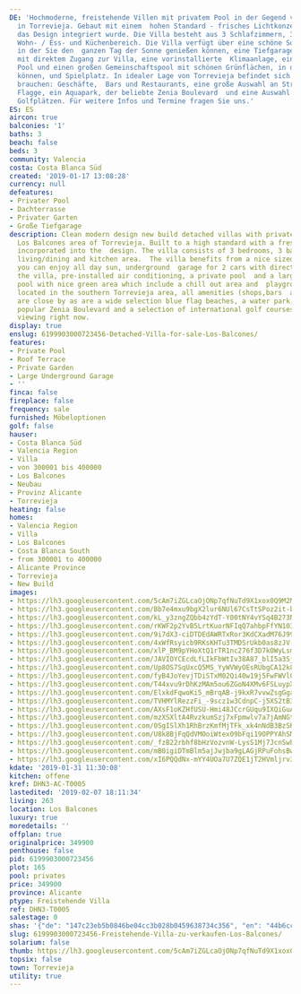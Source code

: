 ```yaml
---
DE: 'Hochmoderne, freistehende Villen mit privatem Pool in der Gegend von Los Balcones
  in Torrevieja. Gebaut mit einem  hohen Standard - frisches Lichtkonzept, das in
  das Design integriert wurde. Die Villa besteht aus 3 Schlafzimmern, 3  Bädern, offenem
  Wohn- / Ess- und Küchenbereich. Die Villa verfügt über eine schöne Sonnenterrasse,
  in der Sie den  ganzen Tag der Sonne genießen können, eine Tiefgarage für 2 Autos
  mit direktem Zugang zur Villa, eine vorinstallierte  Klimaanlage, einen eigenen
  Pool und einen großen Gemeinschaftspool mit schönen Grünflächen, in denen Sie  entspannen
  können, und Spielplatz. In idealer Lage von Torrevieja befindet sich alles was sie
  brauchen: Geschäfte,  Bars und Restaurants, eine große Auswahl an Stränden mit blauer
  Flagge, ein Aquapark, der beliebte Zenia Boulevard  und eine Auswahl an internationalen
  Golfplätzen. Für weitere Infos und Termine fragen Sie uns.'
ES: ES
aircon: true
balconies: '1'
baths: 3
beach: false
beds: 3
community: Valencia
costa: Costa Blanca Süd
created: '2019-01-17 13:08:28'
currency: null
defeatures:
- Privater Pool
- Dachterrasse
- Privater Garten
- Große Tiefgarage
description: Clean modern design new build detached villas with private pool in the
  Los Balcones area of Torrevieja. Built to a high standard with a fresh light approach
  incorporated into the  design. The villa consists of 3 bedrooms, 3 bathrooms, open
  living/dining and kitchen area.  The villa benefits from a nice sized solarium where
  you can enjoy all day sun, underground  garage for 2 cars with direct access to
  the villa, pre-installed air conditioning, a private pool  and a large communal
  pool with nice green area which include a chill out area and  playground. Ideally
  located in the southern Torrevieja area, all amenities (shops,bars  and restaurants)
  are close by as are a wide selection blue flag beaches, a water park, the  ever
  popular Zenia Boulevard and a selection of international golf courses. Book your  personal
  viewing right now.
display: true
enslug: 6199903000723456-Detached-Villa-for-sale-Los-Balcones/
features:
- Private Pool
- Roof Terrace
- Private Garden
- Large Underground Garage
- ''
finca: false
fireplace: false
frequency: sale
furnished: Möbeloptionen
golf: false
hauser:
- Costa Blanca Süd
- Valencia Region
- Villa
- von 300001 bis 400000
- Los Balcones
- Neubau
- Provinz Alicante
- Torrevieja
heating: false
homes:
- Valencia Region
- Villa
- Los Balcones
- Costa Blanca South
- from 300001 to 400000
- Alicante Province
- Torrevieja
- New Build
images:
- https://lh3.googleusercontent.com/5cAm7iZGLcaOjONp7qfNuTd9X1xox0Q9M2MDCH7KnZHu0_BOjWBiu_Vc5TthEcfZgQ_yZTbBkP1YbGGkcaRJ=w640-rj-e30-l100
- https://lh3.googleusercontent.com/Bb7e4mxu9bgX2lur6NUl67CsTtSPoz2it-bCEttEzOm11jRJ9Z_uTw4O2C6LqM7D0M7jQvYdhZVE_jvUoQ0=w640-rj-e30-l100
- https://lh3.googleusercontent.com/kL_y3zngZQbb4zYdT-Y00tNY4vYSq4B273NT-z2hfRUlnPu-SSpRweEreVZvW2B05TEsjI_9orHxoYFFvsAr=w640-rj-e30-l100
- https://lh3.googleusercontent.com/rKWF2p2YvB5LrtKuorNFIqQ7ahbpFfYN103MRStSbqQWnhzxGIRHC8sHyIRiWexhhsFTXzH23nb-YlYelHN5=w640-rj-e30-l100
- https://lh3.googleusercontent.com/9i7dX3-ciDTDEdAWRTxRor3KdCXadM76J99XiMLopDWRUPjTyKn-iKLA8qcu6sSaN4dbBq0GhAkpU-5Ql6M=w640-rj-e30-l100
- https://lh3.googleusercontent.com/4xWfRsyicb9RKsKHTu3TMDSrUkb0as8zJV-FLSi6gvwg-v5MObw1rSgdeWPDc13xg1h6Adn5dYmogsPgQrI=w640-rj-e30-l100
- https://lh3.googleusercontent.com/xlP_BM9pYHoXtQ1rTR1nc276f3D7kOWyLsm54zz0Xz2e8LEdR6Wp6hjRw3KkEpEs0kY4B2JBX-J7j9dIkxKg0Q=w640-rj-e30-l100
- https://lh3.googleusercontent.com/JAVIOYCEcdLfLIkFbWtIv38A87_blI5a3Sju7PMbPH0pyYGeKsF4Or_npeB52F7-8UKMnd0CprMwdUSkP7zc=w640-rj-e30-l100
- https://lh3.googleusercontent.com/Up8OS7SqUxcQ5MS_YyWVWyOEsRUbgCA12k8pR-_lVRAifA-CZfnFs9a6flsu524wnjFXLyT7Sc2Ag5Ca0Pw=w640-rj-e30-l100
- https://lh3.googleusercontent.com/fyB4JoYevjTDiSTxM02Qi40w19j5FwFWVlGTxFk1x_GSpahpbIyxRzLJlwbx8RKY-boVDEEq14YhHti0KKQ=w640-rj-e30-l100
- https://lh3.googleusercontent.com/T44xvu9rDhKzMAm5ou6ZGoN4XMv6FSLuypXAe2hqSMQp6VGtNpXD3zFAXzNxSAeBOT6aLq3FJqExQ9syTJw=w640-rj-e30-l100
- https://lh3.googleusercontent.com/ElxkdFqwoKi5_mBrqAB-j9kxR7vvwZsgGga_VFZHviFgfl1nX2met3U9AfEZ3K7lrcwzNEILBJL8_sh5xrT7=w640-rj-e30-l100
- https://lh3.googleusercontent.com/TVHMYlRezzFi_-9scz1w3CdnpC-j5XS2tB3OdkpBIA_AFVv2TbERGXaaDJzxw5fcl6pVh2M5wHxBTIZ7GZOUWw=w640-rj-e30-l100
- https://lh3.googleusercontent.com/AXsF1oKZHfUSU-Hmi48JCcrGUqu9IXQiGuA_Rj7EBM8V6gGnaEMG4dh8mH9JCIuFLixwg_LnQdEAlOhGk1c6zQ=w640-rj-e30-l100
- https://lh3.googleusercontent.com/mzXSXltA4RvzkumSzj7xFpmwlv7a7jAmNGtdUqfCDBc3ZnMiwI7ITQk7Xn8jV9gtooxqU3px2xWsm76TNyhr=w640-rj-e30-l100
- https://lh3.googleusercontent.com/0SgISlXh1RhBrzKmfMjTFk_xk4nNdB3BzSKupjMLzqHWN0k3uyh8YzBvuEgbpHU5LzQOAImdj1yLxMb9yk66=w640-rj-e30-l100
- https://lh3.googleusercontent.com/U8k8BjFqQdVMOoiWtex09bFqi19OPPYAhSMHbE1lNS1SayoNRjmLiJ9cmqPM7tUolBXrTil7hT6jPfcOJ-6p_A=w640-rj-e30-l100
- https://lh3.googleusercontent.com/_fzB22rbhf8bHzVozvnW-LysS1Mj7JcnSwh_gpa0SRYaMKBhjRSzksy5DWCNNDtf_HT7Q6Ngpep47mexvylN=w640-rj-e30-l100
- https://lh3.googleusercontent.com/mB0igiDTmBlm5ajJwjba9gLAGjRPuFohsBw-cFQo2O1eGPdQrkJeY1y3NhgVUv8sPBDcIrEEwn-pDk6dCu8=w640-rj-e30-l100
- https://lh3.googleusercontent.com/xI6PQQdNx-mYY4UOa7U7ZQE1jT2HVmljrv34oGz7WFdSe-Ffqtx2K96a5hRL2fqZxGFD_MYZmId3rPXbcOnBbA=w640-rj-e30-l100
kdate: '2019-01-31 11:30:08'
kitchen: offene
kref: DHN3-AC-T0005
lastedited: '2019-02-07 18:11:34'
living: 263
location: Los Balcones
luxury: true
moredetails: ''
offplan: true
originalprice: 349900
penthouse: false
pid: 6199903000723456
plot: 165
pool: privates
price: 349900
province: Alicante
ptype: Freistehende Villa
ref: DHN3-T0005
salestage: 0
shas: '{"de": "147c23eb5b0846be04cc3b028b0459638734c356", "en": "44b6ccf2dbb2fb71b27383f5fcb20af9bbbd28b3"}'
slug: 6199903000723456-Freistehende-Villa-zu-verkaufen-Los-Balcones/
solarium: false
thumb: https://lh3.googleusercontent.com/5cAm7iZGLcaOjONp7qfNuTd9X1xox0Q9M2MDCH7KnZHu0_BOjWBiu_Vc5TthEcfZgQ_yZTbBkP1YbGGkcaRJ=w400-h240-n-rj-e30-l100
topsix: false
town: Torrevieja
utility: true
---
```

